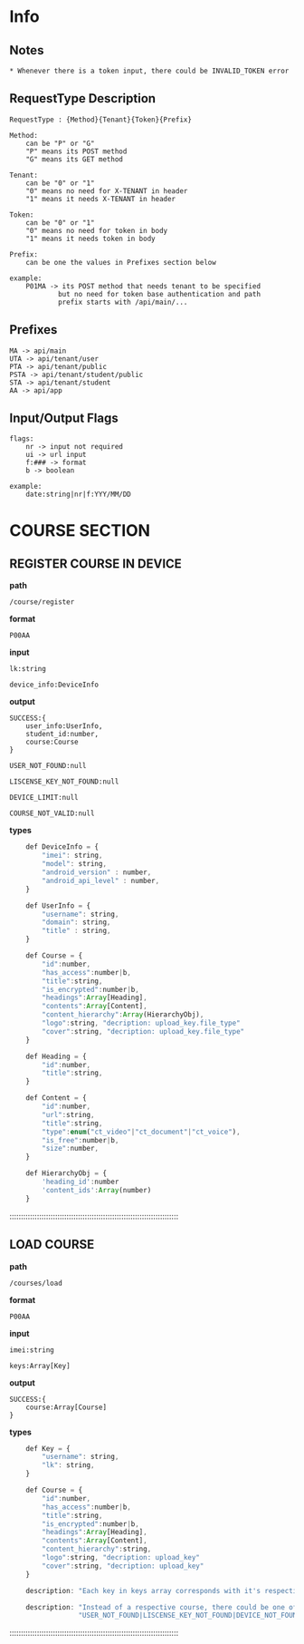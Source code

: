# Info

## Notes

    * Whenever there is a token input, there could be INVALID_TOKEN error

## RequestType Description

    RequestType : {Method}{Tenant}{Token}{Prefix}

    Method:
        can be "P" or "G"
        "P" means its POST method
        "G" means its GET method

    Tenant:
        can be "0" or "1"
        "0" means no need for X-TENANT in header
        "1" means it needs X-TENANT in header

    Token:
        can be "0" or "1"
        "0" means no need for token in body
        "1" means it needs token in body

    Prefix:
        can be one the values in Prefixes section below

    example:
        P01MA -> its POST method that needs tenant to be specified
                but no need for token base authentication and path
                prefix starts with /api/main/...

## Prefixes

    MA -> api/main
    UTA -> api/tenant/user
    PTA -> api/tenant/public
    PSTA -> api/tenant/student/public
    STA -> api/tenant/student
    AA -> api/app

## Input/Output Flags

    flags:
        nr -> input not required
        ui -> url input
        f:### -> format
        b -> boolean

    example:
        date:string|nr|f:YYY/MM/DD

# COURSE SECTION

## REGISTER COURSE IN DEVICE

**path**

    /course/register

**format**

    P00AA

**input**

    lk:string

    device_info:DeviceInfo

**output**

    SUCCESS:{
        user_info:UserInfo,
        student_id:number,
        course:Course
    }

    USER_NOT_FOUND:null

    LISCENSE_KEY_NOT_FOUND:null

    DEVICE_LIMIT:null

    COURSE_NOT_VALID:null

**types**

```javascript
    def DeviceInfo = {
        "imei": string,
        "model": string,
        "android_version" : number,
        "android_api_level" : number,
    }

    def UserInfo = {
        "username": string,
        "domain": string,
        "title" : string,
    }

    def Course = {
        "id":number,
        "has_access":number|b,
        "title":string,
        "is_encrypted":number|b,
        "headings":Array[Heading],
        "contents":Array[Content],
        "content_hierarchy":Array(HierarchyObj),
        "logo":string, "decription: upload_key.file_type"
        "cover":string, "decription: upload_key.file_type"
    }

    def Heading = {
        "id":number,
        "title":string,
    }

    def Content = {
        "id":number,
        "url":string,
        "title":string,
        "type":enum("ct_video"|"ct_document"|"ct_voice"),
        "is_free":number|b,
        "size":number,
    }

    def HierarchyObj = {
        'heading_id':number
        'content_ids':Array(number)
    }
```

::::::::::::::::::::::::::::::::::::::::::::::::::::::::::::::::::::::::::

## LOAD COURSE 

**path**

    /courses/load

**format**

    P00AA

**input**

    imei:string

    keys:Array[Key]

**output**

    SUCCESS:{
        course:Array[Course]
    }

**types**

```javascript
    def Key = {
        "username": string,
        "lk": string,
    }

    def Course = {
        "id":number,
        "has_access":number|b,
        "title":string,
        "is_encrypted":number|b,
        "headings":Array[Heading],
        "contents":Array[Content],
        "content_hierarchy":string,
        "logo":string, "decription: upload_key"
        "cover":string, "decription: upload_key"
    }

    description: "Each key in keys array corresponds with it's respective course in courses array which have the same indexes"

    description: "Instead of a respective course, there could be one of the error codes bewlow:"
                 "USER_NOT_FOUND|LISCENSE_KEY_NOT_FOUND|DEVICE_NOT_FOUND|COURSE_NOT_VALID"

```

::::::::::::::::::::::::::::::::::::::::::::::::::::::::::::::::::::::::::
